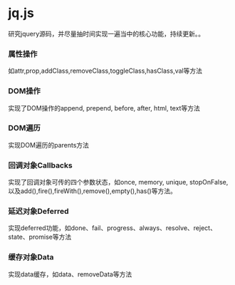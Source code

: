 # jq.js
研究jquery源码，并尽量抽时间实现一遍当中的核心功能，持续更新。。

### 属性操作

如attr,prop,addClass,removeClass,toggleClass,hasClass,val等方法

### DOM操作

实现了DOM操作的append, prepend, before, after, html, text等方法

### DOM遍历

实现DOM遍历的parents方法

### 回调对象Callbacks

实现了回调对象可传的四个参数状态，如once, memory, unique, stopOnFalse,以及add(),fire(),fireWith(),remove(),empty(),has()等方法。

### 延迟对象Deferred

实现deferred功能，如done、fail、progress、always、resolve、reject、state、promise等方法

### 缓存对象Data

实现data缓存，如data、removeData等方法
